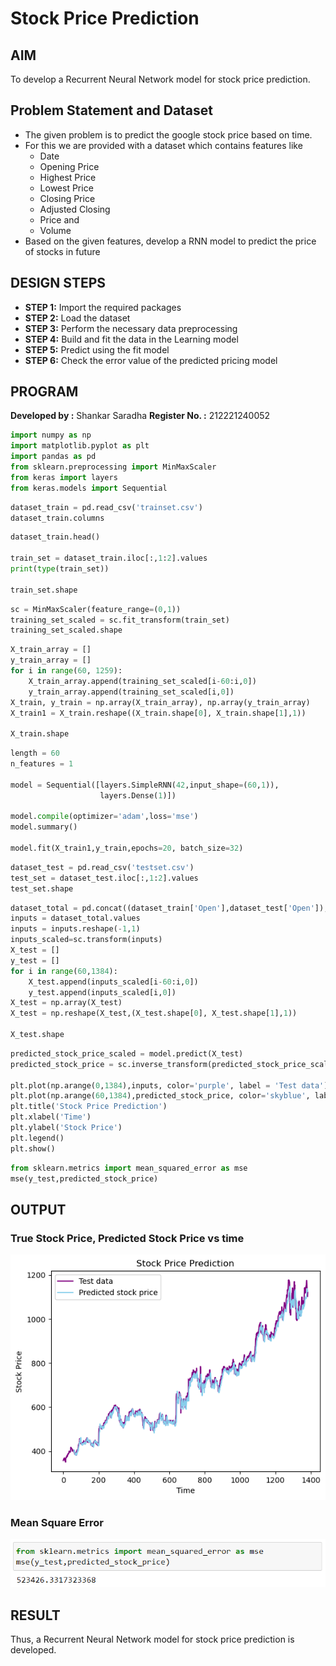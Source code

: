 # Stock Price Prediction

## AIM

To develop a Recurrent Neural Network model for stock price prediction.

## Problem Statement and Dataset
- The given problem is to predict the google stock price based on time.
- For this we are provided with a dataset which contains features like
    - Date
    - Opening Price
    - Highest Price
    - Lowest Price
    - Closing Price
    - Adjusted Closing
    - Price and
    - Volume
- Based on the given features, develop a RNN model to predict the price of stocks in future

## DESIGN STEPS

- **STEP 1:** Import the required packages
- **STEP 2:** Load the dataset
- **STEP 3:** Perform the necessary data preprocessing 
- **STEP 4:** Build and fit the data in the Learning model
- **STEP 5:** Predict using the fit model
- **STEP 6:** Check the error value of the predicted pricing model 


## PROGRAM
**Developed by :** Shankar Saradha 
**Register No. :** 212221240052
```python
import numpy as np
import matplotlib.pyplot as plt
import pandas as pd
from sklearn.preprocessing import MinMaxScaler
from keras import layers
from keras.models import Sequential
```

```python
dataset_train = pd.read_csv('trainset.csv')
dataset_train.columns
```

```python
dataset_train.head()

train_set = dataset_train.iloc[:,1:2].values
print(type(train_set))

train_set.shape
```

```python
sc = MinMaxScaler(feature_range=(0,1))
training_set_scaled = sc.fit_transform(train_set)
training_set_scaled.shape
```

```python
X_train_array = []
y_train_array = []
for i in range(60, 1259):
    X_train_array.append(training_set_scaled[i-60:i,0])
    y_train_array.append(training_set_scaled[i,0])
X_train, y_train = np.array(X_train_array), np.array(y_train_array)
X_train1 = X_train.reshape((X_train.shape[0], X_train.shape[1],1))

X_train.shape
```

```python
length = 60
n_features = 1

model = Sequential([layers.SimpleRNN(42,input_shape=(60,1)),
                    layers.Dense(1)])

model.compile(optimizer='adam',loss='mse')
model.summary()

model.fit(X_train1,y_train,epochs=20, batch_size=32)
```

```python
dataset_test = pd.read_csv('testset.csv')
test_set = dataset_test.iloc[:,1:2].values
test_set.shape
```

```python
dataset_total = pd.concat((dataset_train['Open'],dataset_test['Open']),axis=0)
inputs = dataset_total.values
inputs = inputs.reshape(-1,1)
inputs_scaled=sc.transform(inputs)
X_test = []
y_test = []
for i in range(60,1384):
    X_test.append(inputs_scaled[i-60:i,0])
    y_test.append(inputs_scaled[i,0])
X_test = np.array(X_test)
X_test = np.reshape(X_test,(X_test.shape[0], X_test.shape[1],1))

X_test.shape
```

```python
predicted_stock_price_scaled = model.predict(X_test)
predicted_stock_price = sc.inverse_transform(predicted_stock_price_scaled)

plt.plot(np.arange(0,1384),inputs, color='purple', label = 'Test data')
plt.plot(np.arange(60,1384),predicted_stock_price, color='skyblue', label = 'Predicted stock price')
plt.title('Stock Price Prediction')
plt.xlabel('Time')
plt.ylabel('Stock Price')
plt.legend()
plt.show()
```

```python
from sklearn.metrics import mean_squared_error as mse
mse(y_test,predicted_stock_price)
```
## OUTPUT

### True Stock Price, Predicted Stock Price vs time

![](1.png)

### Mean Square Error

![](2.PNG)

## RESULT
Thus, a Recurrent Neural Network model for stock price prediction is developed.
